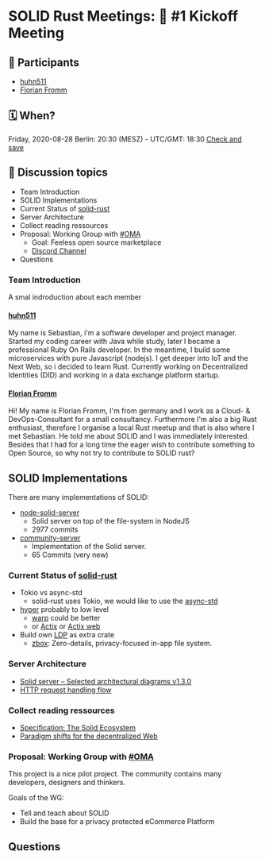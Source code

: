 # SOLID Rust Meetings: 🎉 #1 Kickoff Meeting 


## 👥 Participants
- [huhn511](https://github.com/huhn511)
- [Florian Fromm](https://github.com/flrnfrmm)


## 🗓️ When?
Friday, 2020-08-28
Berlin: 20:30 (MESZ) - UTC/GMT: 18:30
[Check and save](https://www.timeanddate.de/zeitzonen/konferenz-detail?year=2020&month=8&day=28&hour=18&min=30&sec=0&p1=37)
## 💬 Discussion topics
- Team Introduction
- SOLID Implementations
- Current Status of [solid-rust](https://github.com/JordanShurmer/solid-rust)
- Server Architecture
- Collect reading ressources
- Proposal: Working Group with [#OMA](https://openmarketplace.org/)
    - Goal: Feeless open source marketplace
    - [Discord Channel](https://discord.gg/NSmZ4Cq) 
- Questions


### Team Introduction
A smal indroduction about each member

#### [huhn511](https://github.com/huhn511)
My name is Sebastian, i'm a software developer and project manager. Started my coding career with Java while study, later I became a professional Ruby On Rails developer. In the meantime, I build some microservices with pure Javascript (nodejs). I get deeper into IoT and the Next Web, so i decided to learn Rust. Currently working on Decentralized Identities (DID) and working in a data exchange platform startup.
#### [Florian Fromm](https://github.com/flrnfrmm)
Hi! My name is Florian Fromm, I'm from germany and I work as a Cloud- & DevOps-Consultant for a small consultancy. Furthermore I'm also a big Rust enthusiast, therefore I organise a local Rust meetup and that is also where I met Sebastian. He told me about SOLID and I was immediately interested. Besides that I had for a long time the eager wish to contribute something to Open Source, so why not try to contribute to SOLID rust? 
## SOLID Implementations
There are many implementations of SOLID:

- [node-solid-server](https://github.com/solid/node-solid-server)
    - Solid server on top of the file-system in NodeJS
    - 2977 commits 
- [community-server](https://github.com/solid/community-server)
    - Implementation of the Solid server.
    - 65 Commits (very new)


### Current Status of [solid-rust](https://github.com/JordanShurmer/solid-rust)
- Tokio vs async-std
    - solid-rust uses Tokio, we would like to use the [async-std](https://github.com/async-rs/async-std)
- [hyper](https://github.com/hyperium/hyper) probably to low level
    - [warp](https://github.com/seanmonstar/warp) could be better
    - or [Actix](https://github.com/actix/actix) or [Actix web](https://crates.io/crates/actix-web)
- Build own [LDP](https://www.w3.org/TR/ldp/) as extra crate 
    - [zbox](https://github.com/zboxfs/zbox): Zero-details, privacy-focused in-app file system.


### Server Architecture
- [Solid server – Selected architectural diagrams v1.3.0](https://rubenverborgh.github.io/solid-server-architecture/solid-architecture-v1-3-0.pdf)
- [HTTP request handling flow](https://github.com/solid/solid-architecture/blob/master/server/request-flow.md)



### Collect reading ressources

- [Specification: The Solid Ecosystem](https://solid.github.io/specification/)
- [Paradigm shifts for the decentralized Web](https://ruben.verborgh.org/blog/2017/12/20/paradigm-shifts-for-the-decentralized-web/)

### Proposal: Working Group with [#OMA](https://openmarketplace.org/)
This project is a nice pilot project. The community contains many developers, designers and thinkers. 

Goals of the WG: 
- Tell and teach about SOLID
- Build the base for a privacy protected eCommerce Platform

## Questions